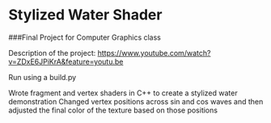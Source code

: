 # Stylized Water Shader
###Final Project for Computer Graphics class

Description of the project:
https://www.youtube.com/watch?v=ZDxE6JPiKrA&feature=youtu.be 

Run using a build.py

Wrote fragment and vertex shaders in C++ to create a stylized water demonstration
Changed vertex positions across sin and cos waves and then adjusted the final color of the texture based on those positions
